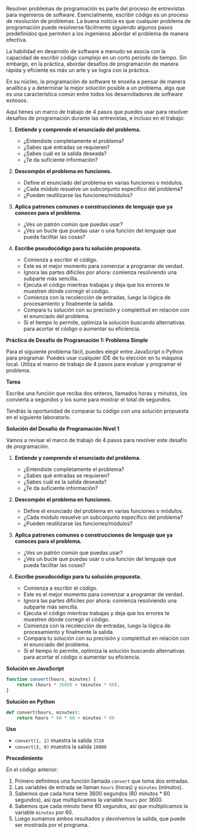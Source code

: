 



Resolver problemas de programación es parte del proceso de entrevistas para ingenieros de software. Esencialmente, escribir código es un proceso de resolución de problemas. La buena noticia es que cualquier problema de programación puede resolverse fácilmente siguiendo algunos pasos predefinidos que permiten a los ingenieros abordar el problema de manera efectiva.

La habilidad en desarrollo de software a menudo se asocia con la capacidad de escribir código complejo en un corto periodo de tiempo. Sin embargo, en la práctica, abordar desafíos de programación de manera rápida y eficiente es más un arte y se logra con la práctica.

En su núcleo, la programación de software te enseña a pensar de manera analítica y a determinar la mejor solución posible a un problema, algo que es una característica común entre todos los desarrolladores de software exitosos.

Aquí tienes un marco de trabajo de 4 pasos que puedes usar para resolver desafíos de programación durante las entrevistas, e incluso en el trabajo:

1. **Entiende y comprende el enunciado del problema.**
    
    - ¿Entendiste completamente el problema?
    - ¿Sabes qué entradas se requieren?
    - ¿Sabes cuál es la salida deseada?
    - ¿Te da suficiente información?
2. **Descompón el problema en funciones.**
    
    - Define el enunciado del problema en varias funciones o módulos.
    - ¿Cada módulo resuelve un subconjunto específico del problema?
    - ¿Pueden reutilizarse las funciones/módulos?
3. **Aplica patrones comunes o construcciones de lenguaje que ya conoces para el problema.**
    
    - ¿Ves un patrón común que puedas usar?
    - ¿Ves un bucle que puedas usar o una función del lenguaje que pueda facilitar las cosas?
4. **Escribe pseudocódigo para tu solución propuesta.**
    
    - Comienza a escribir el código.
    - Este es el mejor momento para comenzar a programar de verdad.
    - Ignora las partes difíciles por ahora: comienza resolviendo una subparte más sencilla.
    - Ejecuta el código mientras trabajas y deja que los errores te muestren dónde corregir el código.
    - Comienza con la recolección de entradas, luego la lógica de procesamiento y finalmente la salida.
    - Compara tu solución con su precisión y completitud en relación con el enunciado del problema.
    - Si el tiempo lo permite, optimiza la solución buscando alternativas para acortar el código o aumentar su eficiencia.

**Práctica de Desafío de Programación 1: Problema Simple**

Para el siguiente problema fácil, puedes elegir entre JavaScript o Python para programar. Puedes usar cualquier IDE de tu elección en tu máquina local. Utiliza el marco de trabajo de 4 pasos para evaluar y programar el problema.

**Tarea**

Escribe una función que reciba dos enteros, llamados horas y minutos, los convierta a segundos y los sume para mostrar el total de segundos.

Tendrás la oportunidad de comparar tu código con una solución propuesta en el siguiente laboratorio.




**Solución del Desafío de Programación Nivel 1**

Vamos a revisar el marco de trabajo de 4 pasos para resolver este desafío de programación.

1. **Entiende y comprende el enunciado del problema.**
    
    - ¿Entendiste completamente el problema?
    - ¿Sabes qué entradas se requieren?
    - ¿Sabes cuál es la salida deseada?
    - ¿Te da suficiente información?
2. **Descompón el problema en funciones.**
    
    - Define el enunciado del problema en varias funciones o módulos.
    - ¿Cada módulo resuelve un subconjunto específico del problema?
    - ¿Pueden reutilizarse las funciones/módulos?
3. **Aplica patrones comunes o construcciones de lenguaje que ya conoces para el problema.**
    
    - ¿Ves un patrón común que puedas usar?
    - ¿Ves un bucle que puedas usar o una función del lenguaje que pueda facilitar las cosas?
4. **Escribe pseudocódigo para tu solución propuesta.**
    
    - Comienza a escribir el código.
    - Este es el mejor momento para comenzar a programar de verdad.
    - Ignora las partes difíciles por ahora: comienza resolviendo una subparte más sencilla.
    - Ejecuta el código mientras trabajas y deja que los errores te muestren dónde corregir el código.
    - Comienza con la recolección de entradas, luego la lógica de procesamiento y finalmente la salida.
    - Compara tu solución con su precisión y completitud en relación con el enunciado del problema.
    - Si el tiempo lo permite, optimiza la solución buscando alternativas para acortar el código o aumentar su eficiencia.

**Solución en JavaScript**

```javascript
function convert(hours, minutes) {
    return (hours * 3600) + (minutes * 60);
}
```

**Solución en Python**

```python
def convert(hours, minutes):
    return hours * 60 * 60 + minutes * 60
```

**Uso**

- `convert(1, 2)` muestra la salida `3720`
- `convert(3, 0)` muestra la salida `10800`

**Procedimiento**

En el código anterior:

1. Primero definimos una función llamada `convert` que toma dos entradas.
2. Las variables de entrada se llaman `hours` (horas) y `minutes` (minutos).
3. Sabemos que cada hora tiene 3600 segundos (60 minutos * 60 segundos), así que multiplicamos la variable `hours` por 3600.
4. Sabemos que cada minuto tiene 60 segundos, así que multiplicamos la variable `minutes` por 60.
5. Luego sumamos ambos resultados y devolvemos la salida, que puede ser mostrada por el programa.









